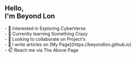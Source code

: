 <h2>Hello,<br>
I'm Beyond Lon</h2>
- 🔭 Interested in Exploring CyberVerse<br>
- 🌱 Currently learning Something Crazy<br>
- 💞️ Looking to collaborate on Project's<br>
- 📝 I write articles on [My Page](https://beyondlon.github.io)<br>
- 📫 Reach me via The Above Page

